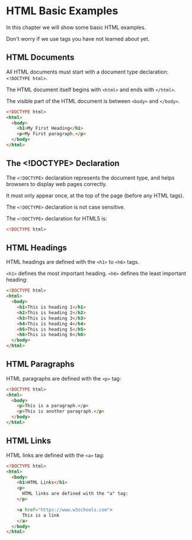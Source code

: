# HTML Basic Examples

In this chapter we will show some basic HTML examples.

Don't worry if we use tags you have not learned about yet.

## HTML Documents

All HTML documents must start with a document type declaration: `<!DOCTYPE html>`.

The HTML document itself begins with `<html>` and ends with `</html>`.

The visible part of the HTML document is between `<body>` and `</body>`. 

```html
<!DOCTYPE html>
<html>
  <body>
    <h1>My First Heading</h1>
    <p>My First paragraph.</p>
  </body>
</html>
```

## The <!DOCTYPE> Declaration

The `<!DOCTYPE>` declaration represents the document type, and helps browsers to display web pages correctly.

It must only appear once, at the top of the page (before any HTML tags).

The `<!DOCTYPE>` declaration is not case sensitive.

The `<!DOCTYPE>` declaration for HTML5 is:

```html
<!DOCTYPE html>
```

## HTML Headings

HTML headings are defined with the `<h1>` to `<h6>` tags.

`<h1>` defines the most important heading. `<h6>` defines the least important heading: 

```html
<!DOCTYPE html>
<html>
  <body>
    <h1>This is heading 1</h1>
    <h2>This is heading 2</h2>
    <h3>This is heading 3</h3>
    <h4>This is heading 4</h4>
    <h5>This is heading 5</h5>
    <h6>This is heading 6</h6>
  </body>
</html>
```

## HTML Paragraphs

HTML paragraphs are defined with the `<p>` tag:

```html
<!DOCTYPE html>
<html>
  <body>
    <p>This is a paragraph.</p>
    <p>This is another paragraph.</p>
  </body>
</html>
```

## HTML Links

HTML links are defined with the `<a>` tag:

```html
<!DOCTYPE html>
<html>
  <body>
    <h1>HTML Links</h1>
    <p>
      HTML links are defined with the "a" tag:
    </p>

    <a href="https://www.w3schools.com">
      This is a link
    </a>
  </body>
</html>
```